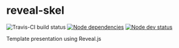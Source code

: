 # reveal-skel

![Travis-CI build status](https://travis-ci.org/seanho00/reveal-skel.svg)
[![Node dependencies](https://david-dm.org/seanho00/reveal-skel.svg)](https://david-dm.org/seanho00/reveal-skel)
[![Node dev status](https://david-dm.org/seanho00/reveal-skel/dev-status.svg)](https://david-dm.org/seanho00/reveal-skel#info=devDependencies)

Template presentation using Reveal.js
